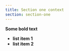 ```yaml
---
title: Section one context
section: section-one
---
```

**Some bold text**

* **list item 1**
* **list item 2**